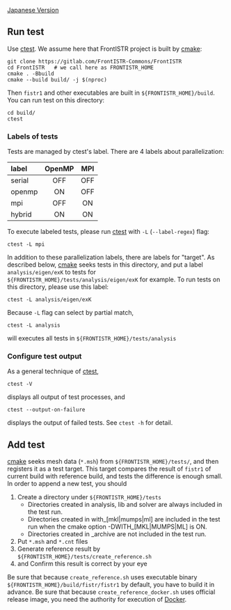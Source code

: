 [Japanese Version](./README.ja.md)

Run test
---------

Use [ctest][ctest].
We assume here that FrontISTR project is built by [cmake][cmake]:

```
git clone https://gitlab.com/FrontISTR-Commons/FrontISTR
cd FrontISTR   # we call here as FRONTISTR_HOME
cmake . -Bbuild
cmake --build build/ -j $(nproc)
```

Then `fistr1` and other executables are built in `${FRONTISTR_HOME}/build`.
You can run test on this directory:

```
cd build/
ctest
```

### Labels of tests

Tests are managed by ctest's label. There are 4 labels about parallelization:

| label | OpenMP | MPI |
|:------|:------:|:---:|
|serial | OFF    | OFF |
|openmp | ON     | OFF |
|mpi    | OFF    | ON  |
|hybrid | ON     | ON  |

To execute labeled tests, please run [ctest][ctest] with `-L` (`--label-regex`) flag:

```
ctest -L mpi
```

In addition to these parallelization labels, there are labels for "target".
As described below, [cmake][cmake] seeks tests in this directory,
and put a label `analysis/eigen/exK` to tests for `${FRONTISTR_HOME}/tests/analysis/eigen/exK` for example.
To run tests on this directory, please use this label:

```
ctest -L analysis/eigen/exK
```

Because `-L` flag can select by partial match, 

```
ctest -L analysis
```

will executes all tests in `${FRONTISTR_HOME}/tests/analysis`

### Configure test output

As a general technique of [ctest][ctest],

```
ctest -V
```

displays all output of test processes, and

```
ctest --output-on-failure
```

displays the output of failed tests. See `ctest -h` for detail.

Add test
---------

[cmake][cmake] seeks mesh data (`*.msh`) from `${FRONTISTR_HOME}/tests/`, and then registers it as a test target.
This target compares the result of `fistr1` of current build with reference build,
and tests the difference is enough small.
In order to append a new test, you should

1. Create a directory under `${FRONTISTR_HOME}/tests`
    - Directories created in analysis, lib and solver are always included in the test run.
    - Directories created in with_[mkl|mumps|ml] are included in the test run when the cmake option -DWITH_[MKL|MUMPS|ML] is ON.
    - Directories created in _archive are not included in the test run.
2. Put `*.msh` and `*.cnt` files
3. Generate reference result by `${FRONTISTR_HOME}/tests/create_reference.sh`
4. and Confirm this result is correct by your eye

Be sure that because `create_reference.sh` uses executable binary `${FRONTISTR_HOME}/build/fistr/fistr1` by default, you have to build it in advance.
Be sure that because `create_reference_docker.sh` uses official release image, you need the authority for execution of [Docker][docker].

[cmake]: https://cmake.org/cmake/help/latest/manual/cmake.1.html
[ctest]: https://cmake.org/cmake/help/latest/manual/ctest.1.html
[docker]: https://www.docker.com/
